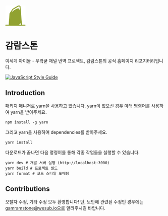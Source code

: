 [<img src="/public/android-chrome-192x192.png" width="64px"></img>]()

# 감람스톤

이세계 아이돌 - 우왁굳 채널 번역 프로젝트, 감람스톤의 공식 홈페이지 리포지터리입니다.

[![JavaScript Style Guide](https://cdn.rawgit.com/standard/standard/master/badge.svg)](https://github.com/standard/standard)

## Introduction

패키지 매니저로 yarn을 사용하고 있습니다. yarn이 없으신 경우 아래 명령어를 사용하여 yarn을 받아주세요.

```
npm install -g yarn
```

그리고 yarn을 사용하여 dependencies를 받아주세요.

```
yarn install
```

다운로드가 끝나면 다음 명령어를 통해 각종 작업들을 실행할 수 있습니다.

```
yarn dev # 개발 서버 실행 (http://localhost:3000)
yarn build # 프로젝트 빌드
yarn format # 코드 스타일 포매팅
```

## Contributions

오탈자 수정, 기타 수정 모두 환영합니다! 단, 보안에 관련된 수정인 경우에는 gamramstone@wesub.io으로 알려주시길 바랍니다.
